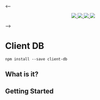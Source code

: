 <--<p align="center">
	<a target="_blank" href="https://travis-ci.org/hawkerboy7/mini-event-emitter">
		<img src="https://img.shields.io/travis/hawkerboy7/mini-event-emitter.svg?branch=master">
	</a>
	<a target="_blank" href="https://david-dm.org/hawkerboy7/mini-event-emitter#info=devDependencies&amp;view=table">
		<img src="https://img.shields.io/david/hawkerboy7/mini-event-emitter.svg">
	</a>
	<a target="_blank" href="https://www.codacy.com/app/dunk_king7/mini-event-emitter/dashboard">
		<img src="https://img.shields.io/codacy/dbc58e6bbbb648358029a6635ce831c1.svg">
	</a>
	<a target="_blank" href="https://gitter.im/hawkerboy7/mini-event-emitter">
		<img src="https://img.shields.io/badge/Gitter-JOIN%20CHAT%20%E2%86%92-1dce73.svg">
	</a>
</p>-->



# Client DB


`npm install --save client-db`


## What is it?



## Getting Started
